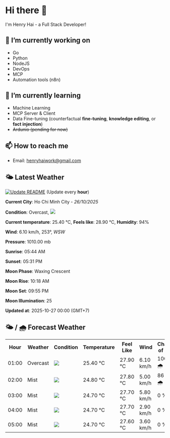 # Hi there 👋

I'm Henry Hai - a Full Stack Developer!

## 🔭 I’m currently working on

- Go
- Python
- NodeJS
- DevOps
- MCP
- Automation tools (n8n)

## 🌱 I’m currently learning

- Machine Learning
- MCP Server & Client
- Data Fine-tuning (counterfactual **fine‑tuning**, **knowledge editing**, or **fact injection**)
- ~~Ardunio (pending for now)~~

## 📫 How to reach me

- Email: <henryhaiwork@gmail.com>

## 🌤️ Latest Weather
[![Update README](https://github.com/henry0hai/henry0hai/actions/workflows/udpateReadme.yml/badge.svg)](https://github.com/henry0hai/henry0hai/actions/workflows/udpateReadme.yml)
(Update every **hour**)
<!-- CURRENT_WEATHER:START -->
**Current City**: Ho Chi Minh City - *26/10/2025*

**Condition**: Overcast, <img src="https://cdn.weatherapi.com/weather/64x64/night/122.png"/>

**Current temperature**: 25.40 °C, **Feels like**: 28.90 °C, **Humidity**: 94%

**Wind**: 6.10 km/h, 253°, *WSW*

**Pressure**: 1010.00 mb

**Sunrise**: 05:44 AM

**Sunset**: 05:31 PM

**Moon Phase**: Waxing Crescent

**Moon Rise**: 10:18 AM

**Moon Set**: 09:55 PM

**Moon Illumination**: 25

**Updated at**: 2025-10-27 00:00 (GMT+7)<!-- CURRENT_WEATHER:END -->

## 🌤️ / 🌧️ Forecast Weather
<!-- FORECAST_WEATHER:START -->
<table>
		<tr>
			<th>Hour</th>
			<th>Weather</th>
			<th>Condition</th>
			<th>Temperature</th>
			<th>Feel Like</th>
			<th>Wind</th>
			<th>Chance of Rain</th>
		</tr>
				<tr>
					<td>01:00</td>
					<td>Overcast</td>
					<td><img src='https://cdn.weatherapi.com/weather/64x64/night/122.png'/></td>
					<td>25.40 °C</td>
					<td>27.90 °C</td>
					<td>6.10 km/h</td>
					<td>100 % 🌧️</td>
				</tr>
				<tr>
					<td>02:00</td>
					<td>Mist</td>
					<td><img src='https://cdn.weatherapi.com/weather/64x64/night/143.png'/></td>
					<td>24.80 °C</td>
					<td>27.80 °C</td>
					<td>5.00 km/h</td>
					<td>86 % 🌧️</td>
				</tr>
				<tr>
					<td>03:00</td>
					<td>Mist</td>
					<td><img src='https://cdn.weatherapi.com/weather/64x64/night/143.png'/></td>
					<td>24.70 °C</td>
					<td>27.70 °C</td>
					<td>5.80 km/h</td>
					<td>0 %</td>
				</tr>
				<tr>
					<td>04:00</td>
					<td>Mist</td>
					<td><img src='https://cdn.weatherapi.com/weather/64x64/night/143.png'/></td>
					<td>24.70 °C</td>
					<td>27.70 °C</td>
					<td>2.90 km/h</td>
					<td>0 %</td>
				</tr>
				<tr>
					<td>05:00</td>
					<td>Mist</td>
					<td><img src='https://cdn.weatherapi.com/weather/64x64/night/143.png'/></td>
					<td>24.70 °C</td>
					<td>27.60 °C</td>
					<td>3.60 km/h</td>
					<td>0 %</td>
				</tr>
</table>
<!-- FORECAST_WEATHER:END -->
